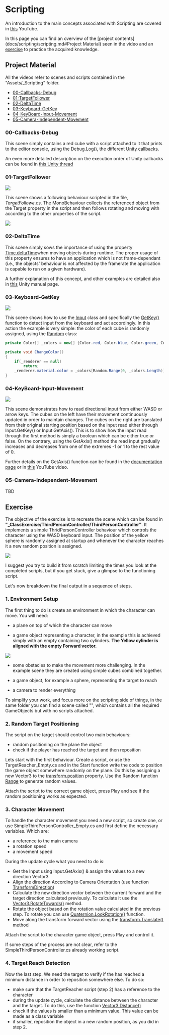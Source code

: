# Scripting

An introduction to the main concepts associated with Scripting are covered in [this](https://youtube.com/playlist?list=PLk0p6RIhmcflK_474ACvIo4MsL6yl-09b) YouTube.

In this page you can find an overview of the [project contents](docs/scripting/scripting.md#Project Material) seen in the video and an [exercise](scripting.md#Exercise) to practice the acquired knowledge.
## Project Material

All the videos refer to scenes and scripts contained in the "Assets/_Scripting" folder.  

- [00-Callbacks-Debug](scripting.md#00-Callbacks-Debug)
- [01-TargetFollower](scripting.md#01-TargetFollower)
- [02-DeltaTime](scripting.md#02-DeltaTime)
- [03-Keyboard-GetKey](scripting.md#03-Keyboard-GetKey)
- [04-KeyBoard-Input-Movement](scripting.md#04-KeyBoard-Input-Movement)
- [05-Camera-Independent-Movement](scripting.md#05-Camera-Independent-Movement)
### 00-Callbacks-Debug

This scene simply contains a red cube with a script attached to it that prints to the editor console, using the Debug.Log(), the different [Unity callbacks](https://docs.unity3d.com/Manual/ExecutionOrder.html).  

An even more detailed description on the execution order of Unity callbacks can be found in [this Unity thread](https://forum.unity.com/threads/a-comprehensive-guide-to-the-execution-order-of-unity-event-functions.1381647/)
### 01-TargetFollower

![](imgs/scripting-01-target-follower.gif)

This scene shows a following behaviour scripted in the file, *TargetFollowe.cs*. The MonoBehaviour collects the referenced object from the Target property in the script and then follows rotating and moving with according to the other properties of the script.

![](imgs/scripting-01-target-follower-script.png)

### 02-DeltaTime

This scene simply sows the importance of using the property [Time.deltaTime](https://docs.unity3d.com/ScriptReference/Time-deltaTime.html)when moving objects during runtime. The proper usage of this property ensures to have an application which is not frame-dependant (i.e., the objects' behaviour is not affected by the framerate the application is capable to run on a given hardware). 

A further explanation of this concept, and other examples are detailed also in [this](https://docs.unity3d.com/Manual/TimeFrameManagement.html) Unity manual page.

### 03-Keyboard-GetKey

![](imgs/scripting-03-get-key.gif)

This scene shows how to use the [Input](https://docs.unity3d.com/ScriptReference/Input.html) class and specifically the [GetKey()](https://docs.unity3d.com/ScriptReference/Input.GetKey.html) function to detect input from the keyboard and act accordingly. In this action the example is very simple: the color of each cube is randomly assigned, using the [Random](https://docs.unity3d.com/ScriptReference/Random.html) class:

````csharp
private Color[] _colors = new[] {Color.red, Color.blue, Color.green, Color.magenta, Color.white, Color.cyan, Color.yellow, Color.black};

private void ChangeColor()  
{  
    if(_renderer == null)  
        return;  
    _renderer.material.color = _colors[Random.Range(0, _colors.Length)];  
}

``````

### 04-KeyBoard-Input-Movement

![](imgs/scripting-04-input-movement.gif)

This scene demonstrates how to read directional input from either WASD or arrow keys. The cubes on the left have their movement continuously updated in order to maintain changes. The cubes on the right are translated from their original starting position based on the input read either through Input.GetKey() or Input.GetAxis(). This is to show how the input read through the first method is simply a boolean which can be either true or false. On the contrary, using the GetAxis() method the read input gradually increases and decreases from one of the extremes -1 or 1 to the rest value of 0.    

Further details on the GetAxis() function can be found in the [documentation page](https://docs.unity3d.com/ScriptReference/Input.GetAxis.html) or in [this](https://www.youtube.com/watch?v=MK4OmsViqMA) YouTube video.  

### 05-Camera-Independent-Movement

TBD
## Exercise

The objective of the exercise is to recreate the scene which can be found in **"\_ClassExercise/ThirdPersonController/ThirdPersonController"**. It implements a simple ThridPersonController behaviour which controls the character using the WASD keyboard input. The position of the yellow sphere is randomly assigned at startup and whenever the character reaches it a new random position is assigned. 

![](scripting/imgs/scripting-exercise.gif)

I suggest you try to build it from scratch limiting the times you look at the completed scripts, but if you get stuck, give a glimpse to the functioning script.

Let's now breakdown the final output in a sequence of steps.

### 1. Environment Setup

The first thing to do is create an environment in which the character can move. You will need:
- a plane on top of which the character can move

- a game object representing a character, in the example this is achieved simply with an empty containing two cylinders. **The Yellow cylinder is aligned with the empty Forward vector.**

![](imgs/scripting-exercise-character.png)

- some obstacles to make the movement more challenging. In the example scene they are created using simple cubes combined together.

- a game object, for example a sphere, representing the target to reach

- a camera to render everything

To simplify your work, and focus more on the scripting side of things, in the same folder you can find a scene called "", which contains all the required GameObjects but with no scripts attached.
### 2. Random Target Positioning

The script on the target should control two main behaviours: 
- random positioning on the plane the object
- check if the player has reached the target and then reposition

Lets start with the first behaviour. Create a script, or use the TargetReacher_Empty.cs and in the Start function write the code to position the game object somewhere randomly on the plane. Do this by assigning a new Vector3 to the [transform.position](https://docs.unity3d.com/ScriptReference/Transform-position.html) property. Use the Random function [Range](https://docs.unity3d.com/ScriptReference/Random.Range.html) to generate random values.

Attach the script to the correct game object, press Play and see if the random positioning works as expected. 
### 3. Character Movement

To handle the character movement you need a new script, so create one, or use SimpleThirdPersonController_Empty.cs and first define the necessary variables. Which are:

- a reference to the main camera
- a rotation speed
- a movement speed

During the update cycle what you need to do is: 

- Get the Input using Input.GetAxis() & assign the values to a new direction Vector3
- Align the direction According to Camera Orientation (use function [TransformDirection](https://docs.unity3d.com/ScriptReference/Transform.TransformDirection.html))
- Calculate the new direction vector between the current forward and the target direction calculated previously. To calculate it use the [Vector3.RotateTowards()](https://docs.unity3d.com/ScriptReference/Vector3.RotateTowards.html) method.
- Rotate the object based on the rotation value calculated in the previous step. To rotate you can use [Quaternion.LookRotation()](https://docs.unity3d.com/ScriptReference/Quaternion.LookRotation.html) function.
- Move along the transform forward vector using the [transform.Translate()](https://docs.unity3d.com/ScriptReference/Transform.Translate.html) method

Attach the script to the character game object, press Play and control it.

If some steps of the process are not clear, refer to the SimpleThirdPersonController.cs already working script.
### 4. Target Reach Detection

Now the last step. We need the target to verify if the has reached a minimum distance in order to reposition somewhere else. To do so:

- make sure that the TargetReacher script (step 2) has a reference to the character
- during the update cycle, calculate the distance between the character and the target. To do this, use the function [Vector3.Distance()](https://docs.unity3d.com/ScriptReference/Vector3.Distance.html)
- check if the values is smaller than a minimum value. This value can be made as a class variable
- if smaller, reposition the object in a new random position, as you did in step 2.


